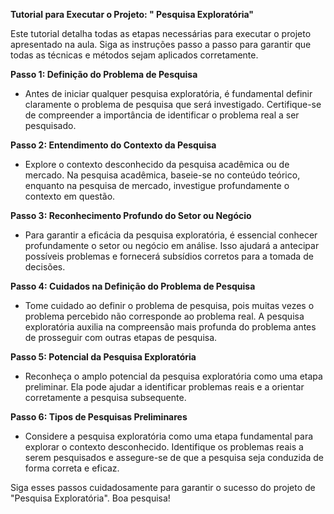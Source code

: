**Tutorial para Executar o Projeto: " Pesquisa Exploratória"**

Este tutorial detalha todas as etapas necessárias para executar o projeto apresentado na aula. Siga as instruções passo a passo para garantir que todas as técnicas e métodos sejam aplicados corretamente.

**Passo 1: Definição do Problema de Pesquisa**
- Antes de iniciar qualquer pesquisa exploratória, é fundamental definir claramente o problema de pesquisa que será investigado. Certifique-se de compreender a importância de identificar o problema real a ser pesquisado.

**Passo 2: Entendimento do Contexto da Pesquisa**
- Explore o contexto desconhecido da pesquisa acadêmica ou de mercado. Na pesquisa acadêmica, baseie-se no conteúdo teórico, enquanto na pesquisa de mercado, investigue profundamente o contexto em questão.

**Passo 3: Reconhecimento Profundo do Setor ou Negócio**
- Para garantir a eficácia da pesquisa exploratória, é essencial conhecer profundamente o setor ou negócio em análise. Isso ajudará a antecipar possíveis problemas e fornecerá subsídios corretos para a tomada de decisões.

**Passo 4: Cuidados na Definição do Problema de Pesquisa**
- Tome cuidado ao definir o problema de pesquisa, pois muitas vezes o problema percebido não corresponde ao problema real. A pesquisa exploratória auxilia na compreensão mais profunda do problema antes de prosseguir com outras etapas de pesquisa.

**Passo 5: Potencial da Pesquisa Exploratória**
- Reconheça o amplo potencial da pesquisa exploratória como uma etapa preliminar. Ela pode ajudar a identificar problemas reais e a orientar corretamente a pesquisa subsequente.

**Passo 6: Tipos de Pesquisas Preliminares**
- Considere a pesquisa exploratória como uma etapa fundamental para explorar o contexto desconhecido. Identifique os problemas reais a serem pesquisados e assegure-se de que a pesquisa seja conduzida de forma correta e eficaz.

Siga esses passos cuidadosamente para garantir o sucesso do projeto de "Pesquisa Exploratória". Boa pesquisa!